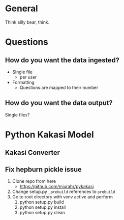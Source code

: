 # General
Think silly bear, think.

# Questions
## How do you want the data ingested?
- Single file
    - per user
- Formatting
    - Questions are mapped to their number

## How do you want the data output?
Single files?

# Python Kakasi Model
## Kakasi Converter

## Fix hepburn pickle issue
1. Clone repo from here
    - https://github.com/miurahr/pykakasi
2. Change setup.py `_prebuild` references to `prebuild`
3. Go to root directory with venv active and perform
    1. python setup.py build
    2. python setup.py install
    3. python setup.py clean
